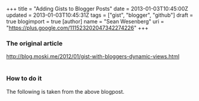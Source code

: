 +++
title = "Adding Gists to Blogger Posts"
date = 2013-01-03T10:45:00Z
updated = 2013-01-03T10:45:31Z
tags = ["gist", "blogger", "github"]
draft = true
blogimport = true 
[author]
	name = "Sean Wesenberg"
	uri = "https://plus.google.com/111523202047342274226"
+++

<h3>The original article&nbsp;</h3><a href="http://blog.moski.me/2012/01/gist-with-bloggers-dynamic-views.html">http://blog.moski.me/2012/01/gist-with-bloggers-dynamic-views.html</a><br /><br /><h3>How to do it</h3><div>The following is taken from the above blogpost.&nbsp;</div>
